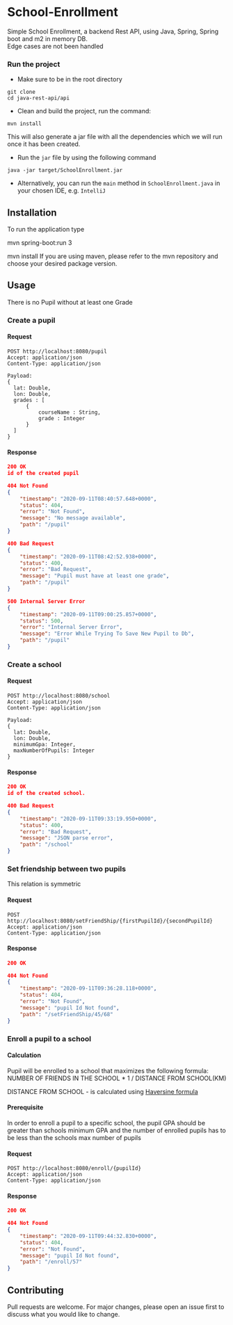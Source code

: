 # School-Enrollment

Simple School Enrollment, a backend Rest API, using Java, Spring, Spring boot and m2 in memory DB.  
Edge cases are not been handled


### Run the project
- Make sure to be in the root directory
```
git clone 
cd java-rest-api/api
```

- Clean and build the project, run the command:
```
mvn install
```
This will also generate a jar file with all the dependencies which we will run once
it has been created.
- Run the `jar` file by using the following command 
```
java -jar target/SchoolEnrollment.jar
```
- Alternatively, you can run the `main` method in `SchoolEnrollment.java` in your chosen IDE, e.g. `IntelliJ`


## Installation

To run the application type

mvn spring-boot:run 3


mvn install
If you are using maven, please refer to the mvn repository and choose your desired package version.

## Usage
There is no Pupil without at least one Grade

### Create a pupil
#### Request


```
POST http://localhost:8080/pupil
Accept: application/json
Content-Type: application/json

Payload:
{
  lat: Double,
  lon: Double,
  grades : [
      {
          courseName : String,
          grade : Integer
      }
  ]
}
```



#### Response

```json
200 OK
id of the created pupil
```

```json
404 Not Found
{
    "timestamp": "2020-09-11T08:40:57.648+0000",
    "status": 404,
    "error": "Not Found",
    "message": "No message available",
    "path": "/pupil"
}
```

```json
400 Bad Request
{
    "timestamp": "2020-09-11T08:42:52.938+0000",
    "status": 400,
    "error": "Bad Request",
    "message": "Pupil must have at least one grade",
    "path": "/pupil"
}
```

```json
500 Internal Server Error
{
    "timestamp": "2020-09-11T09:00:25.857+0000",
    "status": 500,
    "error": "Internal Server Error",
    "message": "Error While Trying To Save New Pupil to Db",
    "path": "/pupil"
}
```

### Create a school
#### Request


```
POST http://localhost:8080/school
Accept: application/json
Content-Type: application/json

Payload:
{
  lat: Double,
  lon: Double,
  minimumGpa: Integer,
  maxNumberOfPupils: Integer
}
```

#### Response

```json
200 OK
id of the created school.
```

```json
400 Bad Request
{
    "timestamp": "2020-09-11T09:33:19.950+0000",
    "status": 400,
    "error": "Bad Request",
    "message": "JSON parse error",
    "path": "/school"
}
```


### Set friendship between two pupils

This relation is symmetric

#### Request

```
POST http://localhost:8080/setFriendShip/{firstPupilId}/{secondPupilId}
Accept: application/json
Content-Type: application/json
```

#### Response

```json
200 OK

```

```json
404 Not Found
{
    "timestamp": "2020-09-11T09:36:28.118+0000",
    "status": 404,
    "error": "Not Found",
    "message": "pupil Id Not found",
    "path": "/setFriendShip/45/68"
}
```

### Enroll a pupil to a school

#### Calculation
Pupil will be enrolled to a school that maximizes the following formula:  
NUMBER OF FRIENDS IN THE SCHOOL * 1 / DISTANCE FROM SCHOOL(KM)

DISTANCE FROM SCHOOL - is calculated using [Haversine formula](https://en.wikipedia.org/wiki/Haversine_formula)

#### Prerequisite
In order to enroll a pupil to a specific school, the pupil GPA should be greater than schools
minimum GPA and the number of enrolled pupils has to be less than the schools max number of pupils

#### Request

```
POST http://localhost:8080/enroll/{pupilId}
Accept: application/json
Content-Type: application/json
```

#### Response

```json
200 OK
```

```json
404 Not Found
{
    "timestamp": "2020-09-11T09:44:32.830+0000",
    "status": 404,
    "error": "Not Found",
    "message": "pupil Id Not found",
    "path": "/enroll/57"
}
```

## Contributing
Pull requests are welcome. For major changes, please open an issue first to discuss what you would like to change.
